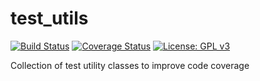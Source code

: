 # test_utils
[![Build Status](https://travis-ci.org/MBirkmann/test_utils.png)](https://travis-ci.org/MBirkmann/test_utils)
[![Coverage Status](https://coveralls.io/repos/github/MBirkmann/test_utils/badge.svg?branch=master)](https://coveralls.io/github/MBirkmann/test_utils?branch=master)
[![License: GPL v3](https://img.shields.io/badge/License-GPLv3-blue.svg)](https://www.gnu.org/licenses/gpl-3.0)

Collection of test utility classes to improve code coverage
